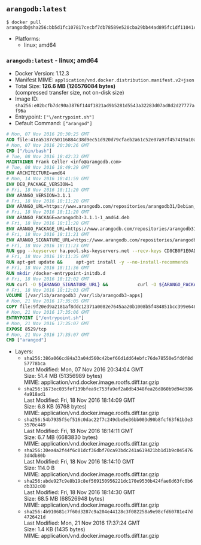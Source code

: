 ## `arangodb:latest`

```console
$ docker pull arangodb@sha256:bb5d1fc107817cecbf7db78589e520cba29bb44ad895fc1df11041cc2ae0f27f
```

-	Platforms:
	-	linux; amd64

### `arangodb:latest` - linux; amd64

-	Docker Version: 1.12.3
-	Manifest MIME: `application/vnd.docker.distribution.manifest.v2+json`
-	Total Size: **126.6 MB (126576084 bytes)**  
	(compressed transfer size, not on-disk size)
-	Image ID: `sha256:e02bcfb7dc90a3876f144f1821ad9b5281d5543a32283d07ad8d2d27777af96a`
-	Entrypoint: `["\/entrypoint.sh"]`
-	Default Command: `["arangod"]`

```dockerfile
# Mon, 07 Nov 2016 20:30:25 GMT
ADD file:41ea5187c50116884c38d9ec51d920d79cfaeb2a61c52e07a97f457419a10a4f in / 
# Mon, 07 Nov 2016 20:30:26 GMT
CMD ["/bin/bash"]
# Tue, 08 Nov 2016 18:42:33 GMT
MAINTAINER Frank Celler <info@arangodb.com>
# Tue, 08 Nov 2016 18:49:29 GMT
ENV ARCHITECTURE=amd64
# Mon, 14 Nov 2016 18:41:59 GMT
ENV DEB_PACKAGE_VERSION=1
# Fri, 18 Nov 2016 18:11:20 GMT
ENV ARANGO_VERSION=3.1.1
# Fri, 18 Nov 2016 18:11:20 GMT
ENV ARANGO_URL=https://www.arangodb.com/repositories/arangodb31/Debian_8.0
# Fri, 18 Nov 2016 18:11:20 GMT
ENV ARANGO_PACKAGE=arangodb3-3.1.1-1_amd64.deb
# Fri, 18 Nov 2016 18:11:20 GMT
ENV ARANGO_PACKAGE_URL=https://www.arangodb.com/repositories/arangodb31/Debian_8.0/amd64/arangodb3-3.1.1-1_amd64.deb
# Fri, 18 Nov 2016 18:11:21 GMT
ENV ARANGO_SIGNATURE_URL=https://www.arangodb.com/repositories/arangodb31/Debian_8.0/amd64/arangodb3-3.1.1-1_amd64.deb.asc
# Fri, 18 Nov 2016 18:11:23 GMT
RUN gpg --keyserver ha.pool.sks-keyservers.net --recv-keys CD8CB0F1E0AD5B52E93F41E7EA93F5E56E751E9B
# Fri, 18 Nov 2016 18:11:35 GMT
RUN apt-get update &&     apt-get install -y --no-install-recommends         libjemalloc1 	libsnappy1         ca-certificates         pwgen         curl     &&     rm -rf /var/lib/apt/lists/*
# Fri, 18 Nov 2016 18:11:36 GMT
RUN mkdir /docker-entrypoint-initdb.d
# Fri, 18 Nov 2016 18:12:02 GMT
RUN curl -O ${ARANGO_SIGNATURE_URL} &&           curl -O ${ARANGO_PACKAGE_URL} &&             gpg --verify ${ARANGO_PACKAGE}.asc &&     (echo arangodb3 arangodb3/password password test | debconf-set-selections) &&     (echo arangodb3 arangodb3/password_again password test | debconf-set-selections) &&     DEBIAN_FRONTEND="noninteractive" dpkg -i ${ARANGO_PACKAGE} &&     rm -rf /var/lib/arangodb3/* &&     sed -ri         -e 's!127\.0\.0\.1!0.0.0.0!g'         -e 's!^(file\s*=).*!\1 -!'         -e 's!^#\s*uid\s*=.*!uid = arangodb!'         -e 's!^#\s*gid\s*=.*!gid = arangodb!'         /etc/arangodb3/arangod.conf     &&     DEBIAN_FRONTEND="noninteractive" apt-get purge -y --auto-remove ca-certificates &&     rm -f ${ARANGO_PACKAGE}*
# Fri, 18 Nov 2016 18:12:03 GMT
VOLUME [/var/lib/arangodb3 /var/lib/arangodb3-apps]
# Mon, 21 Nov 2016 17:35:05 GMT
COPY file:9f20ed9a2181af8ddc12371a0082e7645aa20b1008b5f484851bcc399e64801e in /entrypoint.sh 
# Mon, 21 Nov 2016 17:35:06 GMT
ENTRYPOINT ["/entrypoint.sh"]
# Mon, 21 Nov 2016 17:35:07 GMT
EXPOSE 8529/tcp
# Mon, 21 Nov 2016 17:35:07 GMT
CMD ["arangod"]
```

-	Layers:
	-	`sha256:386a066cd84a33a04d560c42bef66d1dd64ebfc76de78550e5fd0f8d57778bca`  
		Last Modified: Mon, 07 Nov 2016 20:34:04 GMT  
		Size: 51.4 MB (51356989 bytes)  
		MIME: application/vnd.docker.image.rootfs.diff.tar.gzip
	-	`sha256:1673ec035fef139bfea9c753fa9ef2a0db4348fea26d860b9d94d3864a918ad1`  
		Last Modified: Fri, 18 Nov 2016 18:14:09 GMT  
		Size: 6.8 KB (6768 bytes)  
		MIME: application/vnd.docker.image.rootfs.diff.tar.gzip
	-	`sha256:54b7935f5ef516c0dac22f7c249dbe5e36bb003d90b8fcf63f61b3e33570c449`  
		Last Modified: Fri, 18 Nov 2016 18:14:11 GMT  
		Size: 6.7 MB (6683830 bytes)  
		MIME: application/vnd.docker.image.rootfs.diff.tar.gzip
	-	`sha256:30ea4a2f44f6c01dcf36dbf70ca93bdc241a619421bb1d1b9c0454763d4db80b`  
		Last Modified: Fri, 18 Nov 2016 18:14:10 GMT  
		Size: 114.0 B  
		MIME: application/vnd.docker.image.rootfs.diff.tar.gzip
	-	`sha256:abde927c9e8b19c8ef569150956221dc170e9530b424fae6d63fc0b6db332c00`  
		Last Modified: Fri, 18 Nov 2016 18:14:30 GMT  
		Size: 68.5 MB (68526948 bytes)  
		MIME: application/vnd.docker.image.rootfs.diff.tar.gzip
	-	`sha256:4b910681c7f60d3287c9a204e44128c3f082258a9e98cfd60781e47d4726421d`  
		Last Modified: Mon, 21 Nov 2016 17:37:24 GMT  
		Size: 1.4 KB (1435 bytes)  
		MIME: application/vnd.docker.image.rootfs.diff.tar.gzip
